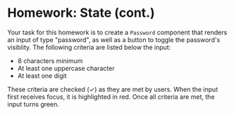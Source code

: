 # Homework: State (cont.)

Your task for this homework is to create a `Password` component that
renders an input of type "password", as well as a button to toggle the
password's visiblity. The following criteria are listed below the input:

- 8 characters minimum
- At least one uppercase character
- At least one digit

These criteria are checked (✓) as they are met by users. When the input
first receives focus, it is highlighted in red. Once all criteria are
met, the input turns green.

